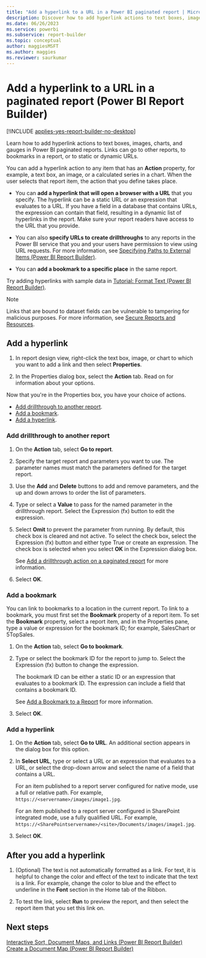 ```yaml
---
title: "Add a hyperlink to a URL in a Power BI paginated report | Microsoft Docs"
description: Discover how to add hyperlink actions to text boxes, images, charts, and gauges in paginated reports in Power BI Report Builder.
ms.date: 06/26/2023
ms.service: powerbi
ms.subservice: report-builder
ms.topic: conceptual
author: maggiesMSFT
ms.author: maggies
ms.reviewer: saurkumar
---
```

# Add a hyperlink to a URL in a paginated report (Power BI Report Builder)

[!INCLUDE [applies-yes-report-builder-no-desktop](../../includes/applies-yes-report-builder-no-desktop.md)]

Learn how to add hyperlink actions to text boxes, images, charts, and gauges in Power BI paginated reports. Links can go to other reports, to bookmarks in a report, or to  static or dynamic URLs.

 You can add a hyperlink action to any item that has an **Action** property, for example, a text box, an image, or a calculated series in a chart. When the user selects that report item, the action that you define takes place.  
  
* You can **add a hyperlink that will open a browser with a URL** that you specify. The hyperlink can be a static URL or an expression that evaluates to a URL. If you have a field in a database that contains URLs, the expression can contain that field, resulting in a dynamic list of hyperlinks in the report. Make sure your report readers have access to the URL that you provide.  
   
* You can also **specify URLs to create drillthroughs** to any reports in the Power BI service that you and your users have permission to view using URL requests. For more information, see [Specifying Paths to External Items (Power BI Report Builder)](/sql/reporting-services/report-design/specifying-paths-to-external-items-report-builder-and-ssrs).
 
 * You can **add a bookmark to a specific place** in the same report. 
  
Try adding hyperlinks with sample data in [Tutorial: Format Text (Power BI Report Builder)](/sql/reporting-services/tutorial-format-text-report-builder).  
  
> [!NOTE]  
>  Links that are bound to dataset fields can be vulnerable to tampering for malicious purposes. For more information, see [Secure Reports and Resources](/sql/reporting-services/security/secure-reports-and-resources).  
  
## Add a hyperlink  
  
1. In report design view, right-click the text box, image, or chart to which you want to add a link and then select **Properties**.  
  
1. In the Properties dialog box, select the **Action** tab. Read on for information about your options.  

Now that you're in the Properties box, you have your choice of actions.

- [Add drillthrough to another report](#add-drillthrough-to-another-report).
- [Add a bookmark](#add-a-bookmark).
- [Add a hyperlink](#add-a-hyperlink).

### Add drillthrough to another report

1. On the **Action** tab, select **Go to report**. 

1. Specify the target report and parameters you want to use. The parameter names must match the parameters defined for the target report. 

1. Use the **Add** and **Delete** buttons to add and remove parameters, and the up and down arrows to order the list of parameters.

1. Type or select a **Value** to pass for the named parameter in the drillthrough report. Select the Expression (fx) button to edit the expression.

1. Select **Omit** to prevent the parameter from running. By default, this check box is cleared and not active. To select the check box, select the Expression (fx) button and either type True or create an expression. The check box is selected when you select **OK** in the Expression dialog box.
  
   See [Add a drillthrough action on a paginated report](../../paginated-reports/report-design/add-drillthrough-action-report-report-builder.md) for more information. 
   
1. Select **OK**.
   
### Add a bookmark

You can link to bookmarks to a location in the current report. To link to a bookmark, you must first set the **Bookmark** property of a report item. To set the **Bookmark** property, select a report item, and in the Properties pane, type a value or expression for the bookmark ID; for example, SalesChart or 5TopSales.

1. On the **Action** tab, select **Go to bookmark**. 

1. Type or select the bookmark ID for the report to jump to. Select the Expression (fx) button to change the expression. 

   The bookmark ID can be either a static ID or an expression that evaluates to a bookmark ID. The expression can include a field that contains a bookmark ID.
   
   See [Add a Bookmark to a Report](/sql/reporting-services/report-design/add-a-bookmark-to-a-report-report-builder-and-ssrs) for more information.
   
1. Select **OK**.

### Add a hyperlink 
  
1. On the **Action** tab, select **Go to URL**. An additional section appears in the dialog box for this option.  
  
1. In **Select URL**, type or select a URL or an expression that evaluates to a URL, or select the drop-down arrow and select the name of a field that contains a URL. 

    For an item published to a report server configured for native mode, use a full or relative path. For example, `https://<servername>/images/image1.jpg`. 
    
    For an item published to a report server configured in SharePoint integrated mode, use a fully qualified URL. For example, `https://<SharePointservername>/<site>/Documents/images/image1.jpg`.
  
1. Select **OK**.

## After you add a hyperlink
  
1. (Optional) The text is not automatically formatted as a link. For text, it is helpful to change the color and effect of the text to indicate that the text is a link. For example, change the color to blue and the effect to underline in the **Font** section in the Home tab of the Ribbon.  
  
1. To test the link, select **Run** to preview the report, and then select the report item that you set this link on.  
  
## Next steps  
 [Interactive Sort, Document Maps, and Links (Power BI Report Builder)](/sql/reporting-services/report-design/interactive-sort-document-maps-and-links-report-builder-and-ssrs)   
 [Create a Document Map (Power BI Report Builder)](/sql/reporting-services/report-design/create-a-document-map-report-builder-and-ssrs)  
  
  
